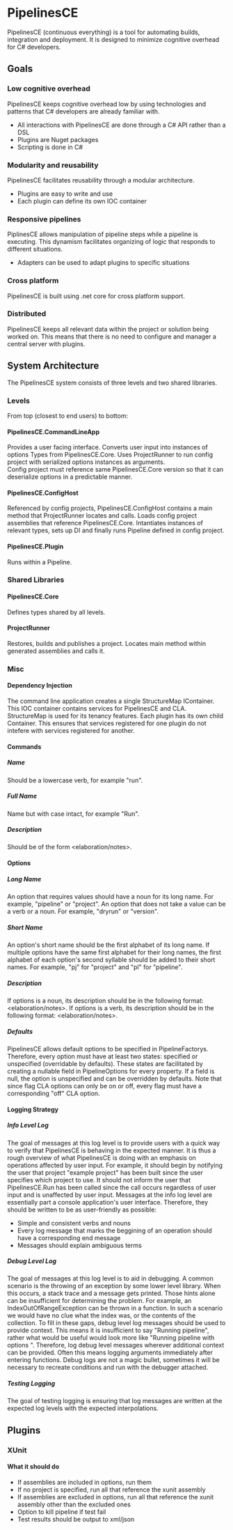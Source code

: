 # PipelinesCE
PipelinesCE (continuous everything) is a tool for automating builds, integration and deployment. It is designed to minimize cognitive overhead for C# developers.

## Goals
### Low cognitive overhead   
PipelinesCE keeps cognitive overhead low by using technologies and patterns that C# developers are already familiar with.
- All interactions with PipelinesCE are done through a C# API rather than a DSL
- Plugins are Nuget packages
- Scripting is done in C#
### Modularity and reusability
PipelinesCE facilitates reusability through a modular architecture.
- Plugins are easy to write and use
- Each plugin can define its own IOC container
### Responsive pipelines
PiplinesCE allows manipulation of pipeline steps while a pipeline is executing. This dynamism facilitates organizing of logic that 
responds to different situations.
- Adapters can be used to adapt plugins to specific situations
### Cross platform
PipelinesCE is built using .net core for cross platform support.
### Distributed
PipelinesCE keeps all relevant data within the project or solution being worked on. This means that there is no need to configure and manager a central server with
plugins.

## System Architecture
The PipelinesCE system consists of three levels and two shared libraries.
### Levels
From top (closest to end users) to bottom:
#### PipelinesCE.CommandLineApp
Provides a user facing interface. Converts user input into instances of options Types from PipelinesCE.Core. Uses ProjectRunner to run 
config project with serialized options instances as arguments.  
Config project must reference same PipelinesCE.Core version so that it can deserialize options in a predictable manner.
#### PipelinesCE.ConfigHost
Referenced by config projects, PipelinesCE.ConfigHost contains a main method that ProjectRunner locates and calls. Loads
config project assemblies that reference PipelinesCE.Core. Intantiates instances of relevant types, sets up DI and 
finally runs Pipeline defined in config project.
#### PipelinesCE.Plugin
Runs within a Pipeline. 
### Shared Libraries
#### PipelinesCE.Core
Defines types shared by all levels.
#### ProjectRunner
Restores, builds and publishes a project. Locates main method within generated assemblies and calls it.
### Misc
#### Dependency Injection
The command line application creates a single StructureMap IContainer. This IOC container contains services for PipelinesCE and CLA. StructureMap is used for its
tenancy features. Each plugin has its own child Container. This ensures that services registered for one plugin do not intefere with services registered for another.
#### Commands
##### Name
Should be a lowercase verb, for example "run". 
##### Full Name
Name but with case intact, for example "Run".
##### Description
Should be of the form <what it does><elaboration/notes>.
#### Options
##### Long Name
An option that requires values should have a noun for its long name. For example, "pipeline" or "project". 
An option that does not take a value can be a verb or a noun. For example, "dryrun" or "version".
##### Short Name
An option's short name should be the first alphabet of its long name. If multiple options have the same first alphabet for their long names, the
first alphabet of each option's second syllable should be added to their short names. For example, "pj" for "project" and "pl" for "pipeline".
##### Description
If options is a noun, its description should be in the following format: <what it is><elaboration/notes><default value>. If options is a verb, its description
should be in the following format: <what it does><elaboration/notes>.
##### Defaults
PipelinesCE allows default options to be specified in PipelineFactorys. Therefore, every option must have at least two states: specified or unspecified (overridable by defaults). These states are facilitated
by creating a nullable field in PipelineOptions for every property. If a field is null, the option is unspecified and can be overridden by defaults. Note that since flag CLA options can only be on or off,
every flag must have a corresponding "<flag>off" CLA option. 
#### Logging Strategy
##### Info Level Log
The goal of messages at this log level is to provide users with a quick way to verify that PipelinesCE is behaving in the expected manner. It is thus a rough 
overview of what PipelinesCE is doing with an emphasis on operations affected by user input. For example, it should begin by notifying the user that project 
"example project" has been built since the user specifies which project to use. It should not inform the user that PipelinesCE.Run has been called since the 
call occurs regardless of user input and is unaffected by user input. Messages at the info log level are essentially part a console application's user 
interface. Therefore, they should be written to be as user-friendly as possible:
- Simple and consistent verbs and nouns
- Every log message that marks the beggining of an operation should have a corresponding end message
- Messages should explain ambiguous terms
##### Debug Level Log
The goal of messages at this log level is to aid in debugging. A common scenario is the throwing of an exception by some lower level library. When this occurs,
a stack trace and a message gets printed. Those hints alone can be insufficient for determining the problem. For example, an IndexOutOfRangeException can be
thrown in a function. In such a scenario we would have no clue what the index was, or the contents of the collection. To fill in these gaps, debug level log messages
should be used to provide context. This means it is insufficient to say "Running pipeline", rather what would be useful would look more like "Running pipeline
with options <insert options here>". Therefore, log debug level messages wherever additional context can be provided. Often this means logging arguments
immediately after entering functions. Debug logs are not a magic bullet, sometimes it will be necessary to recreate conditions and run with the debugger attached.
##### Testing Logging
The goal of testing logging is ensuring that log messages are written at the expected log levels with the expected interpolations. 
## Plugins
### XUnit 
#### What it should do
- If assemblies are included in options, run them
- If no project is specified, run all that reference the xunit assembly
- If assemblies are excluded in options, run all that reference the xunit assembly other than the excluded ones
- Option to kill pipeline if test fail
- Test results should be output to xml/json